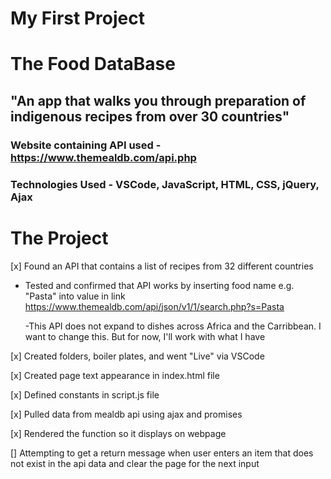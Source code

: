 # My First Project

# The Food DataBase

## "An app that walks you through preparation of indigenous recipes from over 30 countries"

### Website containing API used - https://www.themealdb.com/api.php

### Technologies Used - VSCode, JavaScript, HTML, CSS, jQuery, Ajax

# The Project

[x] Found an API that contains a list of recipes from 32 different countries

- Tested and confirmed that API works by inserting food name e.g. "Pasta" into value in link https://www.themealdb.com/api/json/v1/1/search.php?s=Pasta

  -This API does not expand to dishes across Africa and the Carribbean. I want to change this. But for now, I'll work with what I have

[x] Created folders, boiler plates, and went "Live" via VSCode

[x] Created page text appearance in index.html file

[x] Defined constants in script.js file

[x] Pulled data from mealdb api using ajax and promises

[x] Rendered the function so it displays on webpage

[] Attempting to get a return message when user enters an item that does not exist in the api data and clear the page for the next input
